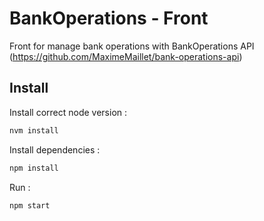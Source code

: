 # BankOperations - Front

Front for manage bank operations with BankOperations API (https://github.com/MaximeMaillet/bank-operations-api)

## Install

Install correct node version :

```bash
nvm install
```

Install dependencies : 
```bash
npm install
```

Run :

```bash
npm start
```